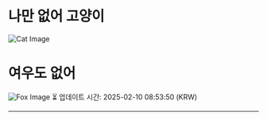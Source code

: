 
# 나만 없어 고양이

![Cat Image](https://cdn2.thecatapi.com/images/d29.jpg)

# 여우도 없어
![Fox Image](https://randomfox.ca/images/58.jpg)
⏳ 업데이트 시간: 2025-02-10 08:53:50 (KRW)

---
